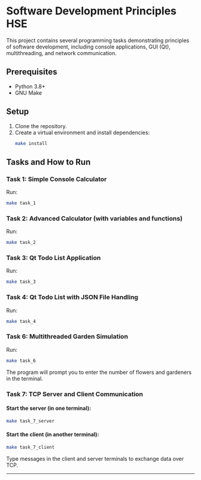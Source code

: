 # Software Development Principles HSE

This project contains several programming tasks demonstrating principles of software development, including console applications, GUI (Qt), multithreading, and network communication.

## Prerequisites
- Python 3.8+
- GNU Make

## Setup
1. Clone the repository.
2. Create a virtual environment and install dependencies:
   ```sh
   make install
   ```

## Tasks and How to Run

### Task 1: Simple Console Calculator
Run:
```sh
make task_1
```

### Task 2: Advanced Calculator (with variables and functions)
Run:
```sh
make task_2
```

### Task 3: Qt Todo List Application
Run:
```sh
make task_3
```

### Task 4: Qt Todo List with JSON File Handling
Run:
```sh
make task_4
```

### Task 6: Multithreaded Garden Simulation
Run:
```sh
make task_6
```
The program will prompt you to enter the number of flowers and gardeners in the terminal.

### Task 7: TCP Server and Client Communication

#### Start the server (in one terminal):
```sh
make task_7_server
```

#### Start the client (in another terminal):
```sh
make task_7_client
```

Type messages in the client and server terminals to exchange data over TCP.

---

